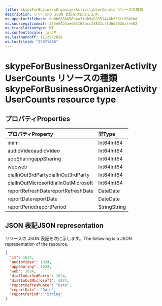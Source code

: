 ```yaml
---
title: skypeForBusinessOrganizerActivityUserCounts リソースの種類
description: リソースの JSON 表記を次に示します。
ms.openlocfilehash: 0e0b6838b58b4a3fab9a62351446bf26fc50bfbd
ms.sourcegitcommit: 334e84b4aed63162bcc31831cffd6d363dafee02
ms.translationtype: MT
ms.contentlocale: ja-JP
ms.lasthandoff: 11/29/2018
ms.locfileid: "27071480"
---
```

# <a name="skypeforbusinessorganizeractivityusercounts-resource-type"></a><span data-ttu-id="699b3-103">skypeForBusinessOrganizerActivityUserCounts リソースの種類</span><span class="sxs-lookup"><span data-stu-id="699b3-103">skypeForBusinessOrganizerActivityUserCounts resource type</span></span>

## <a name="properties"></a><span data-ttu-id="699b3-104">プロパティ</span><span class="sxs-lookup"><span data-stu-id="699b3-104">Properties</span></span>

| <span data-ttu-id="699b3-105">プロパティ</span><span class="sxs-lookup"><span data-stu-id="699b3-105">Property</span></span>           | <span data-ttu-id="699b3-106">型</span><span class="sxs-lookup"><span data-stu-id="699b3-106">Type</span></span>   |
| :----------------- | :----- |
| <span data-ttu-id="699b3-107">im</span><span class="sxs-lookup"><span data-stu-id="699b3-107">im</span></span>                 | <span data-ttu-id="699b3-108">Int64</span><span class="sxs-lookup"><span data-stu-id="699b3-108">Int64</span></span>  |
| <span data-ttu-id="699b3-109">audioVideo</span><span class="sxs-lookup"><span data-stu-id="699b3-109">audioVideo</span></span>         | <span data-ttu-id="699b3-110">Int64</span><span class="sxs-lookup"><span data-stu-id="699b3-110">Int64</span></span>  |
| <span data-ttu-id="699b3-111">appSharing</span><span class="sxs-lookup"><span data-stu-id="699b3-111">appSharing</span></span>         | <span data-ttu-id="699b3-112">Int64</span><span class="sxs-lookup"><span data-stu-id="699b3-112">Int64</span></span>  |
| <span data-ttu-id="699b3-113">web</span><span class="sxs-lookup"><span data-stu-id="699b3-113">web</span></span>                | <span data-ttu-id="699b3-114">Int64</span><span class="sxs-lookup"><span data-stu-id="699b3-114">Int64</span></span>  |
| <span data-ttu-id="699b3-115">dialInOut3rdParty</span><span class="sxs-lookup"><span data-stu-id="699b3-115">dialInOut3rdParty</span></span>  | <span data-ttu-id="699b3-116">Int64</span><span class="sxs-lookup"><span data-stu-id="699b3-116">Int64</span></span>  |
| <span data-ttu-id="699b3-117">dialInOutMicrosoft</span><span class="sxs-lookup"><span data-stu-id="699b3-117">dialInOutMicrosoft</span></span> | <span data-ttu-id="699b3-118">Int64</span><span class="sxs-lookup"><span data-stu-id="699b3-118">Int64</span></span>  |
| <span data-ttu-id="699b3-119">reportRefreshDate</span><span class="sxs-lookup"><span data-stu-id="699b3-119">reportRefreshDate</span></span>  | <span data-ttu-id="699b3-120">Date</span><span class="sxs-lookup"><span data-stu-id="699b3-120">Date</span></span>   |
| <span data-ttu-id="699b3-121">reportDate</span><span class="sxs-lookup"><span data-stu-id="699b3-121">reportDate</span></span>         | <span data-ttu-id="699b3-122">Date</span><span class="sxs-lookup"><span data-stu-id="699b3-122">Date</span></span>   |
| <span data-ttu-id="699b3-123">reportPeriod</span><span class="sxs-lookup"><span data-stu-id="699b3-123">reportPeriod</span></span>       | <span data-ttu-id="699b3-124">String</span><span class="sxs-lookup"><span data-stu-id="699b3-124">String</span></span> |

## <a name="json-representation"></a><span data-ttu-id="699b3-125">JSON 表記</span><span class="sxs-lookup"><span data-stu-id="699b3-125">JSON representation</span></span>

<span data-ttu-id="699b3-126">リソースの JSON 表記を次に示します。</span><span class="sxs-lookup"><span data-stu-id="699b3-126">The following is a JSON representation of the resource.</span></span>

<!-- {
  "blockType": "resource",
  "@odata.type": "microsoft.graph.skypeForBusinessOrganizerActivityUserCounts"
} -->

```json
{
  "im": 1024, 
  "audioVideo": 1024, 
  "appSharing": 1024, 
  "web": 1024, 
  "dialInOut3rdParty": 1024, 
  "dialInOutMicrosoft": 1024, 
  "reportRefreshDate": "Date", 
  "reportDate": "Date", 
  "reportPeriod": "String"
}
```
